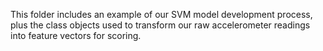This folder includes an example of our SVM model development process, plus the class objects used to transform our raw accelerometer readings into feature vectors for scoring.

